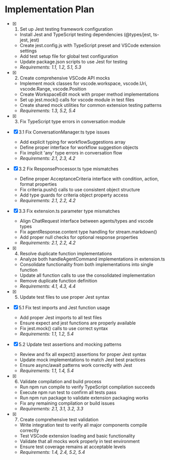 # Implementation Plan

- [x] 1. Set up Jest testing framework configuration
  - Install Jest and TypeScript testing dependencies (@types/jest, ts-jest, jest)
  - Create jest.config.js with TypeScript preset and VSCode extension settings
  - Add test setup file for global test configuration
  - Update package.json scripts to use Jest for testing
  - _Requirements: 1.1, 1.2, 5.1, 5.3_

- [x] 2. Create comprehensive VSCode API mocks
  - Implement mock classes for vscode.workspace, vscode.Uri, vscode.Range, vscode.Position
  - Create WorkspaceEdit mock with proper method implementations
  - Set up jest.mock() calls for vscode module in test files
  - Create shared mock utilities for common extension testing patterns
  - _Requirements: 1.3, 5.2, 5.4_

- [x] 3. Fix TypeScript type errors in conversation module
- [x] 3.1 Fix ConversationManager.ts type issues
  - Add explicit typing for workflowSuggestions array
  - Define proper interface for workflow suggestion objects
  - Fix implicit 'any' type errors in conversation flow
  - _Requirements: 2.1, 2.3, 4.2_

- [x] 3.2 Fix ResponseProcessor.ts type mismatches
  - Define proper AcceptanceCriteria interface with condition, action, format properties
  - Fix criteria.push() calls to use consistent object structure
  - Add type guards for criteria object property access
  - _Requirements: 2.1, 2.2, 4.2_

- [x] 3.3 Fix extension.ts parameter type mismatches
  - Align ChatRequest interface between agents/types and vscode types
  - Fix agentResponse.content type handling for stream.markdown()
  - Add proper null checks for optional response properties
  - _Requirements: 2.1, 2.2, 4.2_

- [x] 4. Resolve duplicate function implementations
  - Analyze both handleAgentCommand implementations in extension.ts
  - Consolidate functionality from both implementations into single function
  - Update all function calls to use the consolidated implementation
  - Remove duplicate function definition
  - _Requirements: 4.1, 4.3, 4.4_

- [x] 5. Update test files to use proper Jest syntax
- [x] 5.1 Fix test imports and Jest function usage
  - Add proper Jest imports to all test files
  - Ensure expect and jest functions are properly available
  - Fix jest.mock() calls to use correct syntax
  - _Requirements: 1.1, 1.2, 5.4_

- [x] 5.2 Update test assertions and mocking patterns
  - Review and fix all expect() assertions for proper Jest syntax
  - Update mock implementations to match Jest best practices
  - Ensure async/await patterns work correctly with Jest
  - _Requirements: 1.1, 1.4, 5.4_

- [x] 6. Validate compilation and build process
  - Run npm run compile to verify TypeScript compilation succeeds
  - Execute npm run test to confirm all tests pass
  - Run npm run package to validate extension packaging works
  - Fix any remaining compilation or build issues
  - _Requirements: 2.1, 3.1, 3.2, 3.3_

- [x] 7. Create comprehensive test validation
  - Write integration test to verify all major components compile correctly
  - Test VSCode extension loading and basic functionality
  - Validate that all mocks work properly in test environment
  - Ensure test coverage remains at acceptable levels
  - _Requirements: 1.4, 2.4, 5.2, 5.4_